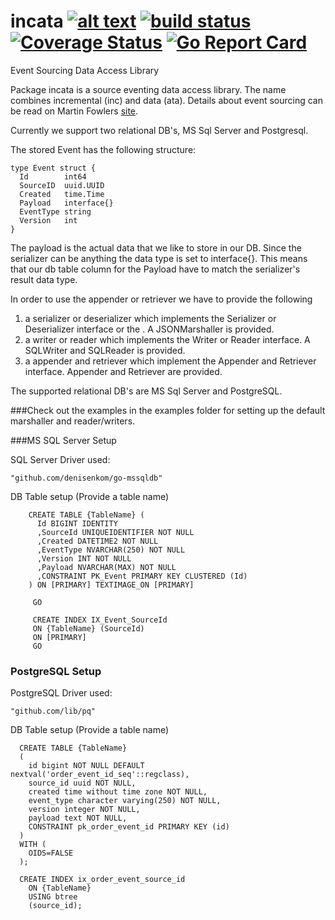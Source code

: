 # incata [![alt text](https://godoc.org/github.com/mantzas/incata?status.png)](https://godoc.org/github.com/mantzas/incata)&nbsp;[![build status](https://img.shields.io/travis/mantzas/incata.svg)](http://travis-ci.org/mantzas/incata)&nbsp;[![Coverage Status](https://coveralls.io/repos/github/mantzas/incata/badge.svg?branch=master)](https://coveralls.io/github/mantzas/incata?branch=master)&nbsp;[![Go Report Card](https://goreportcard.com/badge/github.com/mantzas/incata)](https://goreportcard.com/report/github.com/mantzas/incata)

Event Sourcing Data Access Library

Package incata is a source eventing data access library. The name combines incremental (inc) and data (ata).
Details about event sourcing can be read on Martin Fowlers [site](http://martinfowler.com/eaaDev/EventSourcing.html).

Currently we support two relational DB's, MS Sql Server and Postgresql.

The stored Event has the following structure:

    type Event struct {
      Id        int64
      SourceID  uuid.UUID
      Created   time.Time
      Payload   interface{}
      EventType string
      Version   int
    }

The payload is the actual data that we like to store in our DB.
Since the serializer can be anything the data type is set to interface{}.
This means that our db table column for the Payload have to match the serializer's result data type.

In order to use the appender or retriever we have to provide the following

1. a serializer or deserializer which implements the Serializer or Deserializer interface or the .  A JSONMarshaller is provided.
2. a writer or reader which implements the Writer or Reader interface. A SQLWriter and SQLReader is provided.
3. a appender and retriever which implement the Appender and Retriever interface. Appender and Retriever are provided.

The supported relational DB's are MS Sql Server and PostgreSQL.

###Check out the examples in the examples folder for setting up the default marshaller and reader/writers.

###MS SQL Server Setup

 SQL Server Driver used: 
 
    "github.com/denisenkom/go-mssqldb"
    
 DB Table setup (Provide a table name)

        CREATE TABLE {TableName} (
          Id BIGINT IDENTITY
          ,SourceId UNIQUEIDENTIFIER NOT NULL
          ,Created DATETIME2 NOT NULL
          ,EventType NVARCHAR(250) NOT NULL
          ,Version INT NOT NULL
          ,Payload NVARCHAR(MAX) NOT NULL
          ,CONSTRAINT PK_Event PRIMARY KEY CLUSTERED (Id)
        ) ON [PRIMARY] TEXTIMAGE_ON [PRIMARY]

         GO

         CREATE INDEX IX_Event_SourceId
         ON {TableName} (SourceId)
         ON [PRIMARY]
         GO

### PostgreSQL Setup
         
PostgreSQL Driver used:
    
    "github.com/lib/pq" 

DB Table setup (Provide a table name)

      CREATE TABLE {TableName}
      (
        id bigint NOT NULL DEFAULT nextval('order_event_id_seq'::regclass),
        source_id uuid NOT NULL,
        created time without time zone NOT NULL,
        event_type character varying(250) NOT NULL,
        version integer NOT NULL,
        payload text NOT NULL,
        CONSTRAINT pk_order_event_id PRIMARY KEY (id)
      )
      WITH (
        OIDS=FALSE
      );

      CREATE INDEX ix_order_event_source_id
        ON {TableName}
        USING btree
        (source_id);

